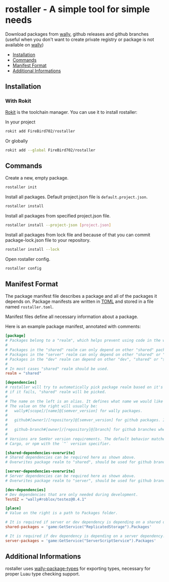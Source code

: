 # rostaller - A simple tool for simple needs

Download packages from [wally][wally], github releases and github branches (useful when you don't want to create private registry or package is not available on [wally][wally])

[wally]: https://github.com/UpliftGames/wally

* [Installation](#installation)
* [Commands](#commands)
* [Manifest Format](#manifest-format)
* [Additional Informations](#additional-informations)

## Installation

### With Rokit

[Rokit][rokit] is the toolchain manager. You can use it to install rostaller:

In your project

```bash
rokit add FireBird702/rostaller
```

Or globally

```bash
rokit add --global FireBird702/rostaller
```

[rokit]: https://github.com/rojo-rbx/rokit

## Commands

Create a new, empty package.

```sh
rostaller init
```

Install all packages. Default project.json file is `default.project.json`.

```sh
rostaller install
```

Install all packages from specified project.json file.

```sh
rostaller install --project-json [project.json]
```

Install all packages from lock file and because of that you can commit package-lock.json file to your repository.

```sh
rostaller install --lock
```

Open rostaller config.

```sh
rostaller config
```

## Manifest Format

[toml]: https://toml.io/
The package manifest file describes a package and all of the packages it depends on. Package manifests are written in [TOML][toml] and stored in a file named `rostaller.toml`.

Manifest files define all necessary information about a package.

Here is an example package manifest, annotated with comments:

```toml
[package]
# Packages belong to a "realm", which helps prevent using code in the wrong context.
#
# Packages in the "shared" realm can only depend on other "shared" packages.
# Packages in the "server" realm can only depend on other "shared" or "server" packages.
# Packages in the "dev" realm can depend on other "dev", "shared" or "server" packages.
#
# In most cases "shared" realm should be used.
realm = "shared"

[dependencies]
# rostaller will try to automatically pick package realm based on it's .toml file,
# if it fails, "shared" realm will be picked.
#
# The name on the left is an alias. It defines what name we would like to use to refer to this package.
# The value on the right will usually be:
#   wally#[scope]/[name]@[semver_version] for wally packages.
#
#   github#[owner]/[repository]@[semver_version] for github packages. If no semver_version specified then latest tag will be choosen.
#
#   github-branch#[owner]/[repository]@[branch] for github branches when no releases are available.
#
# Versions are SemVer version requirements. The default behavior matches
# Cargo, or npm with the `^` version specifier.

[shared-dependencies-overwrite]
# Shared dependencies can be required here as shown above.
# Overwrites package realm to "shared", should be used for github branches.

[server-dependencies-overwrite]
# Server dependencies can be required here as shown above.
# Overwrites package realm to "server", should be used for github branches.

[dev-dependencies]
# Dev dependencies that are only needed during development.
TestEZ = "wally#roblox/testez@0.4.1"

[place]
# Value on the right is a path to Packages folder.

# It is required if server or dev dependency is depending on a shared dependency.
shared-packages = 'game:GetService("ReplicatedStorage").Packages'

# It is required if dev dependency is depending on a server dependency.
server-packages = 'game:GetService("ServerScriptService").Packages'
```

## Additional Informations

rostaller uses [wally-package-types](https://github.com/JohnnyMorganz/wally-package-types) for exporting types, necessary for proper Luau type checking support.
